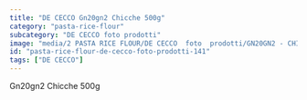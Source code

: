 ```yaml
---
title: "DE CECCO Gn20gn2 Chicche 500g"
category: "pasta-rice-flour"
subcategory: "DE CECCO foto prodotti"
image: "media/2 PASTA RICE FLOUR/DE CECCO  foto  prodotti/GN20GN2 - CHICCHE 500G.jpg"
id: "pasta-rice-flour-de-cecco-foto-prodotti-141"
tags: ["DE CECCO"]
---
```


Gn20gn2 Chicche 500g
